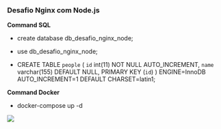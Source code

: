 ### Desafio Nginx com Node.js

**Command SQL**

- create database db_desafio_nginx_node;

- use db_desafio_nginx_node;


- CREATE TABLE `people` (
  `id` int(11) NOT NULL AUTO_INCREMENT,
  `name` varchar(155) DEFAULT NULL,
  PRIMARY KEY (`id`)
) ENGINE=InnoDB AUTO_INCREMENT=1 DEFAULT CHARSET=latin1;

**Command Docker**

- docker-compose up -d

![](https://i.imgur.com/LQZ1dAi.jpg)
